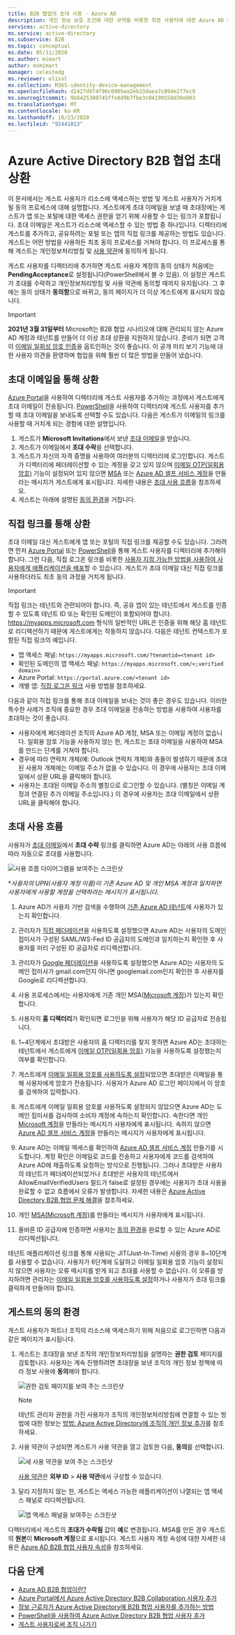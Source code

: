 ```yaml
---
title: B2B 협업의 초대 사용 - Azure AD
description: 개인 정보 보호 조건에 대한 규약을 비롯한 최종 사용자에 대한 Azure AD B2B 협업 초대 상환 환경을 설명합니다.
services: active-directory
ms.service: active-directory
ms.subservice: B2B
ms.topic: conceptual
ms.date: 05/11/2020
ms.author: mimart
author: msmimart
manager: celestedg
ms.reviewer: elisol
ms.collection: M365-identity-device-management
ms.openlocfilehash: d2427d974f96c0905ea2eb33daea7c89de277ec9
ms.sourcegitcommit: 9b8425300745ffe8d9b7fbe3c04199550d30e003
ms.translationtype: MT
ms.contentlocale: ko-KR
ms.lasthandoff: 10/23/2020
ms.locfileid: "92441813"
---
```

# <a name="azure-active-directory-b2b-collaboration-invitation-redemption"></a>Azure Active Directory B2B 협업 초대 상환

이 문서에서는 게스트 사용자가 리소스에 액세스하는 방법 및 게스트 사용자가 거치게 될 동의 프로세스에 대해 설명합니다. 게스트에게 초대 이메일을 보낼 때 초대장에는 게스트가 앱 또는 포털에 대한 액세스 권한을 얻기 위해 사용할 수 있는 링크가 포함됩니다. 초대 이메일은 게스트가 리소스에 액세스할 수 있는 방법 중 하나입니다. 디렉터리에 게스트를 추가하고, 공유하려는 포털 또는 앱의 직접 링크를 제공하는 방법도 있습니다. 게스트는 어떤 방법을 사용하든 최초 동의 프로세스를 거쳐야 합니다. 이 프로세스를 통해 게스트는 개인정보처리방침 및 [사용 약관](../conditional-access/terms-of-use.md)에 동의하게 됩니다.

게스트 사용자를 디렉터리에 추가하면 게스트 사용자 계정의 동의 상태가 처음에는 **PendingAcceptance**로 설정됩니다(PowerShell에서 볼 수 있음). 이 설정은 게스트가 초대를 수락하고 개인정보처리방침 및 사용 약관에 동의할 때까지 유지됩니다. 그 후에는 동의 상태가 **동의함**으로 바뀌고, 동의 페이지가 더 이상 게스트에게 표시되지 않습니다.

   > [!IMPORTANT]
   > **2021년 3월 31일부터** Microsoft는 B2B 협업 시나리오에 대해 관리되지 않는 Azure AD 계정과 테넌트를 만들어 더 이상 초대 상환을 지원하지 않습니다. 준비가 되면 고객이 [이메일 일회성 암호 인증](one-time-passcode.md)을 옵트인하는 것이 좋습니다. 이 공개 미리 보기 기능에 대한 사용자 의견을 환영하며 협업을 위해 훨씬 더 많은 방법을 만들어 냈습니다.

## <a name="redemption-through-the-invitation-email"></a>초대 이메일을 통해 상환

[Azure Portal](./b2b-quickstart-add-guest-users-portal.md)을 사용하여 디렉터리에 게스트 사용자를 추가하는 과정에서 게스트에게 초대 이메일이 전송됩니다. [PowerShell](./b2b-quickstart-invite-powershell.md)을 사용하여 디렉터리에 게스트 사용자를 추가할 때 초대 이메일을 보내도록 선택할 수도 있습니다. 다음은 게스트가 이메일의 링크를 사용할 때 거치게 되는 경험에 대한 설명입니다.

1. 게스트가 **Microsoft Invitations**에서 보낸 [초대 이메일](./invitation-email-elements.md)을 받습니다.
2. 게스트가 이메일에서 **초대 수락**을 선택합니다.
3. 게스트가 자신의 자격 증명을 사용하여 여러분의 디렉터리에 로그인합니다. 게스트가 디렉터리에 페더레이션할 수 있는 계정을 갖고 있지 않으며 [이메일 OTP(일회용 암호)](./one-time-passcode.md) 기능이 설정되어 있지 않으면 [MSA](https://support.microsoft.com/help/4026324/microsoft-account-how-to-create) 또는 [Azure AD 셀프 서비스 계정](../users-groups-roles/directory-self-service-signup.md)을 만들라는 메시지가 게스트에게 표시됩니다. 자세한 내용은 [초대 사용 흐름](#invitation-redemption-flow)을 참조하세요.
4. 게스트는 아래에 설명된 [동의 환경](#consent-experience-for-the-guest)을 거칩니다.

## <a name="redemption-through-a-direct-link"></a>직접 링크를 통해 상환

초대 이메일 대신 게스트에게 앱 또는 포털의 직접 링크를 제공할 수도 있습니다. 그러려면 먼저 [Azure Portal](./b2b-quickstart-add-guest-users-portal.md) 또는 [PowerShell](./b2b-quickstart-invite-powershell.md)을 통해 게스트 사용자를 디렉터리에 추가해야 합니다. 그런 다음, 직접 로그온 링크를 비롯한 [사용자 지정 가능한 방법을 사용하여 사용자에게 애플리케이션을 배포](../manage-apps/end-user-experiences.md)할 수 있습니다. 게스트가 초대 이메일 대신 직접 링크를 사용하더라도 최초 동의 과정을 거치게 됩니다.

> [!IMPORTANT]
> 직접 링크는 테넌트와 관련되어야 합니다. 즉, 공유 앱이 있는 테넌트에서 게스트를 인증할 수 있도록 테넌트 ID 또는 확인된 도메인이 포함되어야 합니다. https://myapps.microsoft.com 형식의 일반적인 URL은 인증을 위해 해당 홈 테넌트로 리디렉션하기 때문에 게스트에게는 작동하지 않습니다. 다음은 테넌트 컨텍스트가 포함된 직접 링크의 예입니다.
 > - 앱 액세스 패널: `https://myapps.microsoft.com/?tenantid=<tenant id>`
 > - 확인된 도메인의 앱 액세스 패널: `https://myapps.microsoft.com/<;verified domain>`
 > - Azure Portal: `https://portal.azure.com/<tenant id>`
 > - 개별 앱: [직접 로그온 링크](../manage-apps/end-user-experiences.md#direct-sign-on-links) 사용 방법을 참조하세요.

다음과 같이 직접 링크를 통해 초대 이메일을 보내는 것이 좋은 경우도 있습니다. 이러한 특수한 사례가 조직에 중요한 경우 초대 이메일을 전송하는 방법을 사용하여 사용자를 초대하는 것이 좋습니다.
 - 사용자에게 페더레이션 조직의 Azure AD 계정, MSA 또는 이메일 계정이 없습니다. 일회용 암호 기능을 사용하지 않는 한, 게스트는 초대 이메일을 사용하여 MSA를 만드는 단계를 거쳐야 합니다.
 - 경우에 따라 연락처 개체(예: Outlook 연락처 개체)와 충돌이 발생하기 때문에 초대된 사용자 개체에는 이메일 주소가 없을 수 있습니다. 이 경우에 사용자는 초대 이메일에서 상환 URL을 클릭해야 합니다.
 - 사용자는 초대된 이메일 주소의 별칭으로 로그인할 수 있습니다. (별칭은 이메일 계정과 연결된 추가 이메일 주소입니다.) 이 경우에 사용자는 초대 이메일에서 상환 URL을 클릭해야 합니다.

## <a name="invitation-redemption-flow"></a>초대 사용 흐름

사용자가 [초대 이메일](invitation-email-elements.md)에서 **초대 수락** 링크를 클릭하면 Azure AD는 아래의 사용 흐름에 따라 자동으로 초대를 사용합니다.

![사용 흐름 다이어그램을 보여주는 스크린샷](media/redemption-experience/invitation-redemption-flow.png)

**사용자의 UPN(사용자 계정 이름)이 기존 Azure AD 및 개인 MSA 계정과 일치하면 사용자에게 사용할 계정을 선택하라는 메시지가 표시됩니다.*

1. Azure AD가 사용자 기반 검색을 수행하여 [기존 Azure AD 테넌트](./what-is-b2b.md#easily-invite-guest-users-from-the-azure-ad-portal)에 사용자가 있는지 확인합니다.

2. 관리자가 [직접 페더레이션](./direct-federation.md)을 사용하도록 설정했으면 Azure AD는 사용자의 도메인 접미사가 구성된 SAML/WS-Fed ID 공급자의 도메인과 일치하는지 확인한 후 사용자를 미리 구성된 ID 공급자로 리디렉션합니다.

3. 관리자가 [Google 페더레이션](./google-federation.md)을 사용하도록 설정했으면 Azure AD는 사용자의 도메인 접미사가 gmail.com인지 아니면 googlemail.com인지 확인한 후 사용자를 Google로 리디렉션합니다.

4. 사용 프로세스에서는 사용자에게 기존 개인 MSA([Microsoft 계정)](https://support.microsoft.com/help/4026324/microsoft-account-how-to-create)가 있는지 확인합니다.

5. 사용자의 **홈 디렉터리**가 확인되면 로그인을 위해 사용자가 해당 ID 공급자로 전송됩니다.  

6. 1~4단계에서 초대받은 사용자의 홈 디렉터리를 찾지 못하면 Azure AD는 초대하는 테넌트에서 게스트에게 [이메일 OTP(일회용 암호)](./one-time-passcode.md) 기능을 사용하도록 설정했는지 여부를 확인합니다.

7. 게스트에게 [이메일 일회용 암호를 사용하도록 설정](./one-time-passcode.md#when-does-a-guest-user-get-a-one-time-passcode)되었으면 초대받은 이메일을 통해 사용자에게 암호가 전송됩니다. 사용자가 Azure AD 로그인 페이지에서 이 암호를 검색하여 입력합니다.

8. 게스트에게 이메일 일회용 암호를 사용하도록 설정되지 않았으면 Azure AD는 도메인 접미사를 검사하여 소비자 계정에 속하는지 확인합니다. 속한다면 개인 [Microsoft 계정](https://support.microsoft.com/help/4026324/microsoft-account-how-to-create)을 만들라는 메시지가 사용자에게 표시됩니다. 속하지 않으면 [Azure AD 셀프 서비스 계정](../users-groups-roles/directory-self-service-signup.md)을 만들라는 메시지가 사용자에게 표시됩니다.

9. Azure AD는 이메일 액세스를 확인하여 [Azure AD 셀프 서비스 계정](../users-groups-roles/directory-self-service-signup.md) 만들기를 시도합니다. 계정 확인은 이메일로 코드를 전송하고 사용자에게 코드를 검색하여 Azure AD에 제출하도록 요청하는 방식으로 진행됩니다. 그러나 초대받은 사용자의 테넌트가 페더레이션되었거나 초대받은 사용자의 테넌트에서 AllowEmailVerifiedUsers 필드가 false로 설정된 경우에는 사용자가 초대 사용을 완료할 수 없고 흐름에서 오류가 발생합니다. 자세한 내용은 [Azure Active Directory B2B 협업 문제 해결](./troubleshoot.md#the-user-that-i-invited-is-receiving-an-error-during-redemption)을 참조하세요.

10. 개인 [MSA(Microsoft 계정)](https://support.microsoft.com/help/4026324/microsoft-account-how-to-create)를 만들라는 메시지가 사용자에게 표시됩니다.

11. 올바른 ID 공급자에 인증하면 사용자는 [동의 환경](#consent-experience-for-the-guest)을 완료할 수 있는 Azure AD로 리디렉션됩니다.  

테넌트 애플리케이션 링크를 통해 사용되는 JIT(Just-In-Time) 사용의 경우 8~10단계를 사용할 수 없습니다. 사용자가 6단계에 도달하고 이메일 일회용 암호 기능이 설정되지 않으면 사용자는 오류 메시지를 받게 되고 초대를 사용할 수 없습니다. 이 오류를 방지하려면 관리자는 [이메일 일회용 암호를 사용하도록 설정](./one-time-passcode.md#when-does-a-guest-user-get-a-one-time-passcode)하거나 사용자가 초대 링크를 클릭하게 만들어야 합니다.

## <a name="consent-experience-for-the-guest"></a>게스트의 동의 환경

게스트 사용자가 파트너 조직의 리소스에 액세스하기 위해 처음으로 로그인하면 다음과 같은 페이지가 표시됩니다. 

1. 게스트는 초대장을 보낸 조직의 개인정보처리방침을 설명하는 **권한 검토** 페이지를 검토합니다. 사용자는 계속 진행하려면 초대장을 보낸 조직의 개인 정보 정책에 따라 정보 사용에 **동의**해야 합니다.

   ![권한 검토 페이지를 보여 주는 스크린샷](media/redemption-experience/review-permissions.png) 

   > [!NOTE]
   > 테넌트 관리자 권한을 가진 사용자가 조직의 개인정보처리방침에 연결할 수 있는 방법에 대한 정보는 [방법: Azure Active Directory에 조직의 개인 정보 추가](../fundamentals/active-directory-properties-area.md)를 참조하세요.

2. 사용 약관이 구성되면 게스트가 사용 약관을 열고 검토한 다음, **동의**를 선택합니다. 

   ![새 사용 약관을 보여 주는 스크린샷](media/redemption-experience/terms-of-use-accept.png) 

   [사용 약관](../conditional-access/terms-of-use.md)은 **외부 ID** > **사용 약관**에서 구성할 수 있습니다.

3. 달리 지정하지 않는 한, 게스트는 액세스 가능한 애플리케이션이 나열되는 앱 액세스 패널로 리디렉션됩니다.

   ![앱 액세스 패널을 보여주는 스크린샷](media/redemption-experience/myapps.png) 

디렉터리에서 게스트의 **초대가 수락됨** 값이 **예**로 변경됩니다. MSA를 만든 경우 게스트의 **원본**이 **Microsoft 계정**으로 표시됩니다. 게스트 사용자 계정 속성에 대한 자세한 내용은 [Azure AD B2B 협업 사용자 속성](user-properties.md)을 참조하세요. 

## <a name="next-steps"></a>다음 단계

- [Azure AD B2B 협업이란?](what-is-b2b.md)
- [Azure Portal에서 Azure Active Directory B2B Collaboration 사용자 추가](add-users-administrator.md)
- [정보 근로자가 Azure Active Directory에 B2B 협업 사용자를 추가하는 방법](add-users-information-worker.md)
- [PowerShell을 사용하여 Azure Active Directory B2B 협업 사용자 추가](customize-invitation-api.md#powershell)
- [게스트 사용자로써 조직 나가기](leave-the-organization.md)
